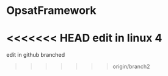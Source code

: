# OpsatFramework
<<<<<<< HEAD
edit in linux 4
=======
edit in github branched
>>>>>>> origin/branch2
